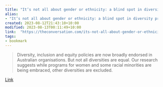```yaml
---
title: "It’s not all about gender or ethnicity: a blind spot in diversity programs is holding equality back"
alias:
- "It’s not all about gender or ethnicity: a blind spot in diversity programs is holding equality back"
created: 2023-08-12T21:43:10+10:00
modified: 2023-08-13T00:11:49+10:00
link:  "https://theconversation.com/its-not-all-about-gender-or-ethnicity-a-blind-spot-in-diversity-programs-is-holding-equality-back-198237"
tags:
- bookmark
---
```


> Diversity, inclusion and equity policies are now broadly endorsed in Australian organisations. But not all diversities are equal. Our research suggests while programs for women and some racial minorities are being embraced, other diversities are excluded.

[Link](https://theconversation.com/its-not-all-about-gender-or-ethnicity-a-blind-spot-in-diversity-programs-is-holding-equality-back-198237)